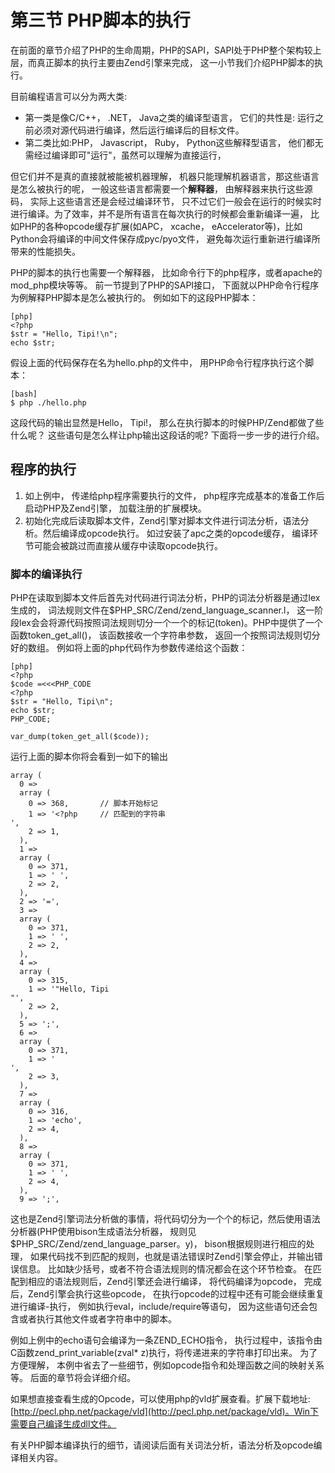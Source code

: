 # 第三节 PHP脚本的执行

在前面的章节介绍了PHP的生命周期，PHP的SAPI，SAPI处于PHP整个架构较上层，而真正脚本的执行主要由Zend引擎来完成，
这一小节我们介绍PHP脚本的执行。

目前编程语言可以分为两大类:

* 第一类是像C/C++， .NET， Java之类的编译型语言， 它们的共性是: 运行之前必须对源代码进行编译，然后运行编译后的目标文件。
* 第二类比如:PHP， Javascript， Ruby， Python这些解释型语言， 他们都无需经过编译即可"运行"，虽然可以理解为直接运行，

但它们并不是真的直接就被能被机器理解， 机器只能理解机器语言，那这些语言是怎么被执行的呢， 一般这些语言都需要一个**解释器**，
由解释器来执行这些源码， 实际上这些语言还是会经过编译环节，
只不过它们一般会在运行的时候实时进行编译。为了效率，并不是所有语言在每次执行的时候都会重新编译一遍，
比如PHP的各种opcode缓存扩展(如APC， xcache， eAccelerator等)，比如Python会将编译的中间文件保存成pyc/pyo文件，
避免每次运行重新进行编译所带来的性能损失。

PHP的脚本的执行也需要一个解释器， 比如命令行下的php程序，或者apache的mod_php模块等等。
前一节提到了PHP的SAPI接口， 下面就以PHP命令行程序为例解释PHP脚本是怎么被执行的。
例如如下的这段PHP脚本：

	[php]
	<?php
	$str = "Hello, Tipi!\n";
	echo $str;

假设上面的代码保存在名为hello.php的文件中， 用PHP命令行程序执行这个脚本：

	[bash]
	$ php ./hello.php

这段代码的输出显然是Hello， Tipi!， 那么在执行脚本的时候PHP/Zend都做了些什么呢？
这些语句是怎么样让php输出这段话的呢? 下面将一步一步的进行介绍。

## 程序的执行
1. 如上例中， 传递给php程序需要执行的文件， php程序完成基本的准备工作后启动PHP及Zend引擎， 加载注册的扩展模块。
1. 初始化完成后读取脚本文件，Zend引擎对脚本文件进行词法分析，语法分析。然后编译成opcode执行。 如过安装了apc之类的opcode缓存，
   编译环节可能会被跳过而直接从缓存中读取opcode执行。

### 脚本的编译执行
PHP在读取到脚本文件后首先对代码进行词法分析，PHP的词法分析器是通过lex生成的，
词法规则文件在$PHP_SRC/Zend/zend_language_scanner.l，
这一阶段lex会会将源代码按照词法规则切分一个一个的标记(token)。PHP中提供了一个函数token_get_all()，
该函数接收一个字符串参数， 返回一个按照词法规则切分好的数组。
例如将上面的php代码作为参数传递给这个函数：

	[php]
	<?php
	$code =<<<PHP_CODE
	<?php
	$str = "Hello, Tipi\n";
	echo $str;
	PHP_CODE;

	var_dump(token_get_all($code));

运行上面的脚本你将会看到一如下的输出

	array (
	  0 =>
	  array (
		0 => 368,  		// 脚本开始标记
		1 => '<?php  	// 匹配到的字符串
	',
		2 => 1,
	  ),
	  1 =>
	  array (
		0 => 371,
		1 => ' ',
		2 => 2,
	  ),
	  2 => '=',
	  3 =>
	  array (
		0 => 371,
		1 => ' ',
		2 => 2,
	  ),
	  4 =>
	  array (
		0 => 315,
		1 => '"Hello, Tipi
	"',
		2 => 2,
	  ),
	  5 => ';',
	  6 =>
	  array (
		0 => 371,
		1 => '
	',
		2 => 3,
	  ),
	  7 =>
	  array (
		0 => 316,
		1 => 'echo',
		2 => 4,
	  ),
	  8 =>
	  array (
		0 => 371,
		1 => ' ',
		2 => 4,
	  ),
	  9 => ';',

这也是Zend引擎词法分析做的事情，将代码切分为一个个的标记，然后使用语法分析器(PHP使用bison生成语法分析器， 规则见$PHP_SRC/Zend/zend_language_parser。y)，
bison根据规则进行相应的处理， 如果代码找不到匹配的规则，也就是语法错误时Zend引擎会停止，并输出错误信息。 比如缺少括号，或者不符合语法规则的情况都会在这个环节检查。
在匹配到相应的语法规则后，Zend引擎还会进行编译， 将代码编译为opcode， 完成后，Zend引擎会执行这些opcode， 在执行opcode的过程中还有可能会继续重复进行编译-执行，
例如执行eval，include/require等语句， 因为这些语句还会包含或者执行其他文件或者字符串中的脚本。

例如上例中的echo语句会编译为一条ZEND_ECHO指令， 执行过程中，该指令由C函数zend_print_variable(zval\* z)执行，将传递进来的字符串打印出来。
为了方便理解， 本例中省去了一些细节，例如opcode指令和处理函数之间的映射关系等。 后面的章节将会详细介绍。

如果想直接查看生成的Opcode，可以使用php的vld扩展查看。扩展下载地址: [http://pecl.php.net/package/vld](http://pecl.php.net/package/vld)。Win下需要自己编译生成dll文件。

有关PHP脚本编译执行的细节，请阅读后面有关词法分析，语法分析及opcode编译相关内容。
